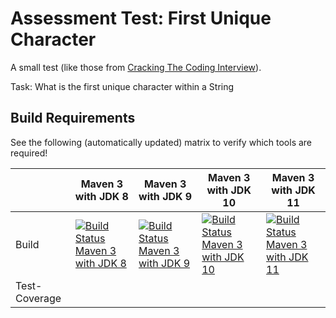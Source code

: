 # Assessment Test: First Unique Character

A small test (like those from [Cracking The Coding Interview](http://www.crackingthecodinginterview.com/)).

Task: What is the first unique character within a String

## Build Requirements

See the following (automatically updated) matrix to verify which tools are required! 

|             |Maven 3 with JDK 8|Maven 3 with JDK 9| Maven 3 with JDK 10|Maven 3 with JDK 11|
|-------------|------------------|------------------|--------------------|-------------------|
|Build        |[![Build Status Maven 3 with JDK 8](https://jenkins.empty-stack.com/buildStatus/icon?job=build_projects/first_unique_character-builds/master-maven-3-jdk-8-slim)](https://jenkins.empty-stack.com/job/build_projects/job/first_unique_character-builds/job/master-maven-3-jdk-8-slim/)|[![Build Status Maven 3 with JDK 9](https://jenkins.empty-stack.com/buildStatus/icon?job=build_projects/first_unique_character-builds/master-maven-3-jdk-9-slim)](https://jenkins.empty-stack.com/job/build_projects/job/first_unique_character-builds/job/master-maven-3-jdk-9-slim/)|[![Build Status Maven 3 with JDK 10](https://jenkins.empty-stack.com/buildStatus/icon?job=build_projects/first_unique_character-builds/master-maven-3-jdk-10-slim)](https://jenkins.empty-stack.com/job/build_projects/job/first_unique_character-builds/job/master-maven-3-jdk-10-slim/)|[![Build Status Maven 3 with JDK 11](https://jenkins.empty-stack.com/buildStatus/icon?job=build_projects/first_unique_character-builds/master-maven-3-jdk-11-slim)](https://jenkins.empty-stack.com/job/build_projects/job/first_unique_character-builds/job/master-maven-3-jdk-11-slim/)|
|Test-Coverage|
